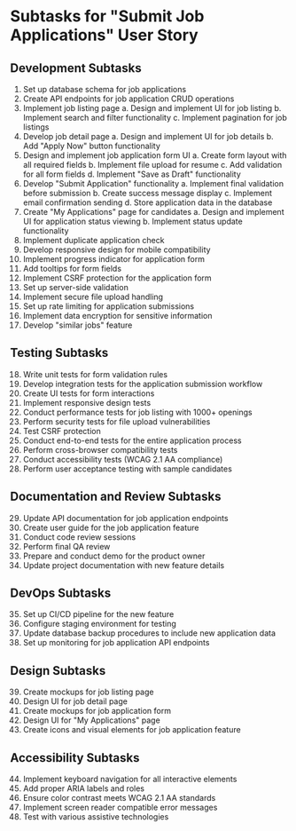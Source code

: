 # Subtasks for "Submit Job Applications" User Story

## Development Subtasks

1. Set up database schema for job applications
2. Create API endpoints for job application CRUD operations
3. Implement job listing page
   a. Design and implement UI for job listing
   b. Implement search and filter functionality
   c. Implement pagination for job listings
4. Develop job detail page
   a. Design and implement UI for job details
   b. Add "Apply Now" button functionality
5. Design and implement job application form UI
   a. Create form layout with all required fields
   b. Implement file upload for resume
   c. Add validation for all form fields
   d. Implement "Save as Draft" functionality
6. Develop "Submit Application" functionality
   a. Implement final validation before submission
   b. Create success message display
   c. Implement email confirmation sending
   d. Store application data in the database
7. Create "My Applications" page for candidates
   a. Design and implement UI for application status viewing
   b. Implement status update functionality
8. Implement duplicate application check
9. Develop responsive design for mobile compatibility
10. Implement progress indicator for application form
11. Add tooltips for form fields
12. Implement CSRF protection for the application form
13. Set up server-side validation
14. Implement secure file upload handling
15. Set up rate limiting for application submissions
16. Implement data encryption for sensitive information
17. Develop "similar jobs" feature

## Testing Subtasks

18. Write unit tests for form validation rules
19. Develop integration tests for the application submission workflow
20. Create UI tests for form interactions
21. Implement responsive design tests
22. Conduct performance tests for job listing with 1000+ openings
23. Perform security tests for file upload vulnerabilities
24. Test CSRF protection
25. Conduct end-to-end tests for the entire application process
26. Perform cross-browser compatibility tests
27. Conduct accessibility tests (WCAG 2.1 AA compliance)
28. Perform user acceptance testing with sample candidates

## Documentation and Review Subtasks

29. Update API documentation for job application endpoints
30. Create user guide for the job application feature
31. Conduct code review sessions
32. Perform final QA review
33. Prepare and conduct demo for the product owner
34. Update project documentation with new feature details

## DevOps Subtasks

35. Set up CI/CD pipeline for the new feature
36. Configure staging environment for testing
37. Update database backup procedures to include new application data
38. Set up monitoring for job application API endpoints

## Design Subtasks

39. Create mockups for job listing page
40. Design UI for job detail page
41. Create mockups for job application form
42. Design UI for "My Applications" page
43. Create icons and visual elements for job application feature

## Accessibility Subtasks

44. Implement keyboard navigation for all interactive elements
45. Add proper ARIA labels and roles
46. Ensure color contrast meets WCAG 2.1 AA standards
47. Implement screen reader compatible error messages
48. Test with various assistive technologies
